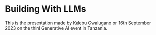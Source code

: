 # Building With LLMs

This is the presentation made by Kalebu Gwalugano on 16th September 2023 on the third Generative AI event in Tanzania.

